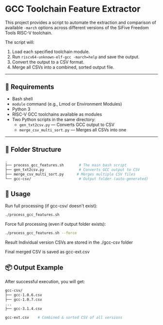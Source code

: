 # GCC Toolchain Feature Extractor

This project provides a script to automate the extraction and comparison of available `-march` options across different versions of the SiFive Freedom Tools RISC-V toolchain.

The script will:
1. Load each specified toolchain module.
2. Run `riscv64-unknown-elf-gcc -march=help` and save the output.
3. Convert the output to a CSV format.
4. Merge all CSVs into a combined, sorted output file.

---

## 🔧 Requirements

- Bash shell
- `module` command (e.g., Lmod or Environment Modules)
- Python 3
- RISC-V GCC toolchains available as modules
- Two Python scripts in the same directory:
  - `gen_txt2csv.py` — Converts GCC output to CSV
  - `merge_csv_multi_sort.py` — Merges all CSVs into one

---

## 📁 Folder Structure

```bash
.
├── process_gcc_features.sh       # The main bash script
├── gen_txt2csv.py                # Converts GCC output to CSV
├── merge_csv_multi_sort.py      # Merges multiple CSV files
└── gcc-csv/                      # Output folder (auto-generated)
```

## 🚀 Usage
Run full processing (if gcc-csv/ doesn't exist):
```bash
./process_gcc_features.sh
```
Force full processing (even if output folder exists):
```bash
./process_gcc_features.sh --force
```
Result
Individual version CSVs are stored in the ./gcc-csv folder

Final merged CSV is saved as gcc-ext.csv

## 📦 Output Example
After successful execution, you will get:

```bash
gcc-csv/
├── gcc-1.0.6.csv
├── gcc-1.0.7.csv
...
├── gcc-3.1.4.csv

gcc-ext.csv    # Combined & sorted CSV of all versions
```

